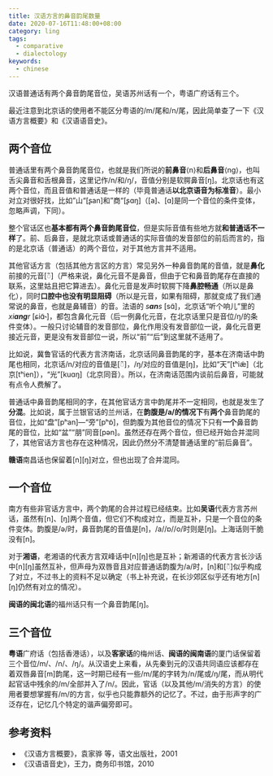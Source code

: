 ```yaml
---
title: 汉语方言的鼻音韵尾数量
date: 2020-07-16T11:48:00+08:00
category: ling
tags:
  - comparative
  - dialectology
keywords:
  - chinese
---
```


汉语普通话有两个鼻音韵尾音位，吴语苏州话有一个，粤语广府话有三个。

<!-- more -->

最近注意到北京话的使用者不能区分粤语的/m/尾和/n/尾，因此简单查了一下《汉语方言概要》和《汉语语音史》。

## 两个音位

普通话里有两个鼻音韵尾音位，也就是我们所说的**前鼻音**⟨n⟩和**后鼻音**⟨ng⟩，也叫舌尖鼻音和舌根鼻音，这里记作/n/和/ŋ/，音值分别是软腭鼻音[ŋ]。北京话也有这两个音位，而且音值和普通话是一样的（毕竟普通话**以北京语音为标准音**）。最小对立对很好找，比如”山“[ʂan]和”商“[ʂɑŋ]（[a]、[ɑ]是同一个音位的条件变体，忽略声调，下同）。

整个官话区也**基本都有两个鼻音韵尾音位**，但是实际音值有些地方就**和普通话不一样**了。前、后鼻音，是就北京话或普通话的实际音值的发音部位的前后而言的，指的是北京话（普通话）的两个音位，对于其他方言并不适用。

其他官话方言（包括其他方言区的方言）常见另外一种鼻音韵尾的音值，就是**鼻化**前接的元音[◌̃]（严格来说，鼻化元音不是鼻音，但由于它和鼻音韵尾存在直接的联系，这里姑且把它算进去）。鼻化元音是发声时软腭下降**鼻腔畅通**（所以是鼻化），同时**口腔中也没有明显阻碍**（所以是元音，如果有阻碍，那就变成了我们通常说的鼻音，也就是鼻辅音）的音。法语的 _s**an**s_ [sɑ̃]，北京话“听个响儿”里的 _xi**ang**r_ [ɕiɑ̃˞]，都包含鼻化元音（后一例鼻化元音，在北京话里只是音位/ŋ/的条件变体）。一般只讨论辅音的发音部位，鼻化作用没有发音部位一说，鼻化元音更接近元音，更是没有发音部位一说，所以“前”“后”到这里就不适用了。

比如说，冀鲁官话的代表方言济南话，北京话同鼻音韵尾的字，基本在济南话中韵尾也相同，北京话/n/对应的音值是[◌̃]，/ŋ/对应的音值是[ŋ]，比如“天”[tʰiæ̃]（北京[tʰien]），“光”[kuɑŋ]（北京同音）。所以，在济南话范围内谈前后鼻音，可能就有点令人费解了。

普通话中鼻音韵尾相同的字，在其他官话方言中韵尾并不一定相同，也就是发生了**分混**。比如说，属于兰银官话的兰州话，在**韵腹是/a/的情况下**有**两个**鼻音韵尾的音位，比如“盘”[pʰan]—“旁”[pʰɒ̃]，但韵腹为其他音位的情况下只有**一个**鼻音韵尾的音位，比如“盆”“朋”同音[pən]。虽然还存在两个音位，但已经开始合并混同了，其他官话方言也存在这种情况，因此仍然分不清楚普通话里的“前后鼻音”。

**赣语**南昌话也保留着[n]\[ŋ]对立，但也出现了合并混同。

## 一个音位

南方有些非官话方言中，两个韵尾的合并过程已经结束。比如**吴语**代表方言苏州话，虽然有[n]、[ŋ]两个音值，但它们不构成对立，而是互补，只是一个音位的条件变体。韵腹是/ə/时，鼻音韵尾的音值是[n]，/a//ɒ//o/时则是[ŋ]。上海话则干脆没有[n]。

对于**湘语**，老湘语的代表方言双峰话中[n]\[ŋ]也是互补；新湘语的代表方言长沙话中[n]\[ŋ]虽然互补，但声母为双唇音且对应普通话韵腹为/a/时，[n]和[◌̃]似乎构成了对立，不过书上的资料不足以确定（书上补充说，在长沙郊区似乎还有地方[n]\[ŋ]仍然有对立的情况）。

**闽语的闽北语**的福州话只有一个鼻音韵尾[ŋ]。

## 三个音位

**粤语**广府话（包括香港话），以及**客家话**的梅州话、**闽语的闽南语**的厦门话保留着三个音位/m/、/n/、/ŋ/。从汉语史上来看，从先秦到元的汉语共同语应该都存在着双唇鼻音[m]韵尾，这一时期已经有一些/m/尾的字转为/n/尾或/ŋ/尾，而从明代起官话中残余的/m/全部并入了/n/。因此，官话（以及其他/m/消失的方言）的使用者要想掌握有/m/的方言，似乎也只能靠额外的记忆了。不过，由于形声字的广泛存在，记忆几个特定的谐声偏旁即可。

## 参考资料

- 《汉语方言概要》，袁家骅 等，语文出版社，2001
- 《汉语语音史》，王力，商务印书馆，2010
